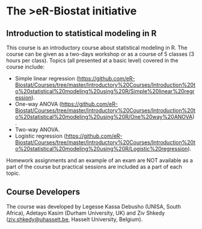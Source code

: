 # The >eR-Biostat initiative
## Introduction to statistical modeling in R 

This course is an introductory course about statistical modeling in R. The course can be given as a  two-days workshop or as a course of 5 classes (3 hours per class).
Topics (all presented at a basic level) covered in the course include:

* Simple linear regression (https://github.com/eR-Biostat/Courses/tree/master/Introductory%20Courses/Introduction%20to%20statistical%20modeling%20using%20R/Simple%20linear%20regression).
* One-way ANOVA (https://github.com/eR-Biostat/Courses/tree/master/Introductory%20Courses/Introduction%20to%20statistical%20modeling%20using%20R/One%20way%20ANOVA).
* Two-way ANOVA.
* Logistic regression (https://github.com/eR-Biostat/Courses/tree/master/Introductory%20Courses/Introduction%20to%20statistical%20modeling%20using%20R/Logistic%20regression).

Homework assignments and an example of an exam are NOT available as a part of the course but practical sessions are included as a part of each topic.

## Course Developers
The course was developed by Legesse Kassa Debusho (UNISA, South Africa), Adetayo Kasim (Durham University, UK) and Ziv Shkedy (ziv.shkedy@uhasselt.be, Hasselt University, Belgium).


